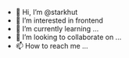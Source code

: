 - 👋 Hi, I’m @starkhut
- 👀 I’m interested in frontend
- 🌱 I’m currently learning ...
- 💞️ I’m looking to collaborate on ...
- 📫 How to reach me ...

<!---
starkhut/starkhut is a ✨ special ✨ repository because its `README.md` (this file) appears on your GitHub profile.
You can click the Preview link to take a look at your changes.
--->
